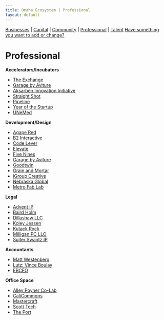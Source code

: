 ```yaml
---
title: Omaha Ecosystem | Professional
layout: default
---
```

[Businesses](/) | [Capital](/capital) | [Community](/community) | [Professional](/professional) | [Talent](/talent)
[Have something you want to add or change?](https://github.com/omaha-ecosystem/omaha-ecosystem.github.io/issues/new)

# Professional
**Accelerators/Incubators**

 * [The Exchange](http://www.omahaexchange.co/)
 * [Garage by Aviture](http://garagebyaviture.com/)
 * [Aksarben Innovation Initiative](http://www.aksarbeninnovation.org/)
 * [Straight Shot](http://straightshot.co/)
 * [Pipeline](http://www.pipelineentrepreneurs.com/)
 * [Year of the Startup](http://www.unemed.com/)
 * [UNeMed](http://www.unemed.com/)

**Development/Design**

 * [Agape Red](http://agapered.com/)
 * [B2 Interactive](http://www.b2interactive.com/)
 * [Code Lever](http://codelever.com/)
 * [Elevate](http://www.elevate.co/)
 * [Five Nines](http://gonines.com/)
 * [Garage by Aviture](http://garagebyaviture.com/)
 * [Goodtwin](http://goodtwin.co/)
 * [Grain and Mortar](http://grainandmortar.com/)
 * [iGroup Creative](http://www.igroupcreative.com/)
 * [Nebraska Global](http://www.nebraskaglobal.com/)
 * [Metro Fab Lab](http://fablab.mccinfo.net/)

**Legal**

 * [Advent IP](http://adventip.com/)
 * [Baird Holm](http://www.bairdholm.com/)
 * [Dillashaw LLC](http://www.dillashawllc.com/)
 * [Koley Jessen](http://www.koleyjessen.com/)
 * [Kutack Rock](http://www.kutakrock.com/)
 * [Milligan PC LLO](http://www.milliganpatent.com/)
 * [Suiter Swantz IP](http://www.suiter.com/)

**Accountants**

 * [Matt Westenberg](https://www.linkedin.com/pub/matt-westenburg/29/b53/904)
 * [Lutz: Vince Boulay](http://www.lutz.us/)
 * [EBCFO](http://www.ebcfo.com/)

**Office Space**

 * [Alley Poyner Co-Lab](http://www.alleypoyner.com/collaborators/)
 * [CaliCommons](http://calicommons.com/)
 * [Mastercraft](http://themastercraft.com/)
 * [Scott Tech](http://www.scott-technology.com/)
 * [The Port](https://www.facebook.com/pages/The-Port-at-IWCC/654836467961702)
